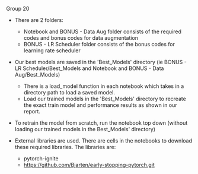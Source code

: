 Group 20
- There are 2 folders:
  - Notebook and BONUS - Data Aug folder consists of the required codes and bonus codes for data augmentation
  - BONUS - LR Scheduler folder consists of the bonus codes for learning rate scheduler
- Our best models are saved in the 'Best_Models' directory (ie BONUS - LR Scheduler/Best_Models and Notebook and BONUS - Data Aug/Best_Models)
  - There is a load_model function in each notebook which takes in a directory path to load a saved model.
  - Load our trained models in the 'Best_Models' directory to recreate the exact train model and performance results as shown in our report.
- To retrain the model from scratch, run the notebook top down (without loading our trained models in the Best_Models' directory)

- External libraries are used. There are cells in the notebooks to download these required libraries. The libraries are:
  - pytorch-ignite
  - https://github.com/Bjarten/early-stopping-pytorch.git
